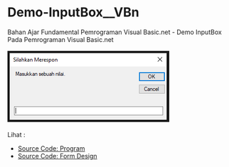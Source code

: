 # Demo-InputBox__VBn
Bahan Ajar Fundamental Pemrograman Visual Basic.net - Demo InputBox Pada Pemrograman Visual Basic.net<br><br>
<img src="https://github.com/RizkyKhapidsyah/Demo-InputBox__VBn/blob/master/Demo%20InputBox/results/001.PNG"><br><br>
Lihat : <br>
- <a href="https://github.com/RizkyKhapidsyah/Demo-InputBox__VBn/blob/master/Demo%20InputBox/Form1.vb">Source Code: Program</a><br>
- <a href="https://github.com/RizkyKhapidsyah/Demo-InputBox__VBn/blob/master/Demo%20InputBox/Form1.Designer.vb">Source Code: Form Design</a>
